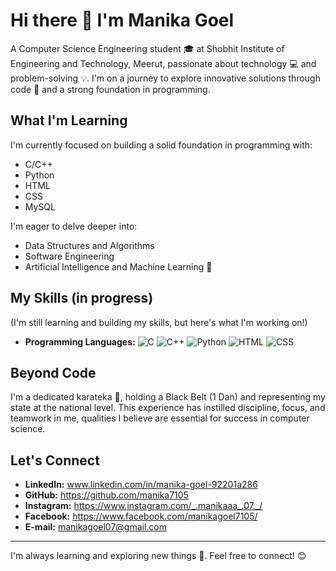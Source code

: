 # Hi there 👋 I'm Manika Goel

A Computer Science Engineering student 🎓 at Shobhit Institute of Engineering and Technology, Meerut, passionate about technology 💻 and problem-solving 💡. I'm on a journey to explore innovative solutions through code 🚀 and a strong foundation in programming.

## What I'm Learning

I'm currently focused on building a solid foundation in programming with:

*   C/C++
*   Python
*   HTML
*   CSS
*   MySQL

I'm eager to delve deeper into:

*   Data Structures and Algorithms
*   Software Engineering
*   Artificial Intelligence and Machine Learning 🤖

## My Skills (in progress)

(I'm still learning and building my skills, but here's what I'm working on!)

*   **Programming Languages:** ![C](https://img.shields.io/badge/C-00599C?style=for-the-badge&logo=c&logoColor=white) ![C++](https://img.shields.io/badge/C%2B%2B-00008B?style=for-the-badge&logo=c%2B%2B&logoColor=white) ![Python](https://img.shields.io/badge/Python-3776AB?style=for-the-badge&logo=python&logoColor=white) ![HTML](https://img.shields.io/badge/HTML-E34F26?style=for-the-badge&logo=html5&logoColor=white) ![CSS](https://img.shields.io/badge/CSS-1572B6?style=for-the-badge&logo=css3&logoColor=white)

## Beyond Code

I'm a dedicated karateka 🥋, holding a Black Belt (1 Dan) and representing my state at the national level. This experience has instilled discipline, focus, and teamwork in me, qualities I believe are essential for success in computer science.

## Let's Connect

*   **LinkedIn:** www.linkedin.com/in/manika-goel-92201a286
*   **GitHub:** https://github.com/manika7105
*   **Instagram:** https://www.instagram.com/_.manikaaa_.07._/
*   **Facebook:** https://www.facebook.com/manikagoel7105/
*   **E-mail:** manikagoel07@gmail.com

---

I'm always learning and exploring new things 🔭. Feel free to connect! 😊
